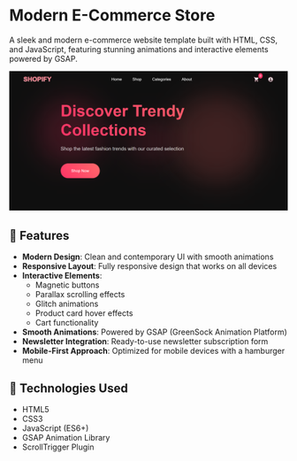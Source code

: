 # Modern E-Commerce Store

A sleek and modern e-commerce website template built with HTML, CSS, and JavaScript, featuring stunning animations and interactive elements powered by GSAP.

![Modern E-Commerce Store](preview.png) <!-- You'll need to add a preview image -->

## 🌟 Features

- **Modern Design**: Clean and contemporary UI with smooth animations
- **Responsive Layout**: Fully responsive design that works on all devices
- **Interactive Elements**: 
  - Magnetic buttons
  - Parallax scrolling effects
  - Glitch animations
  - Product card hover effects
  - Cart functionality
- **Smooth Animations**: Powered by GSAP (GreenSock Animation Platform)
- **Newsletter Integration**: Ready-to-use newsletter subscription form
- **Mobile-First Approach**: Optimized for mobile devices with a hamburger menu

## 🚀 Technologies Used

- HTML5
- CSS3
- JavaScript (ES6+)
- GSAP Animation Library
- ScrollTrigger Plugin
